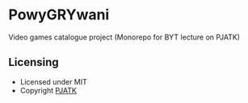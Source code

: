 # PowyGRYwani
Video games catalogue project (Monorepo  for BYT lecture on PJATK)

## Licensing

- Licensed under MIT 
- Copyright [PJATK](https://gdansk.pja.edu.pl/pl/)

